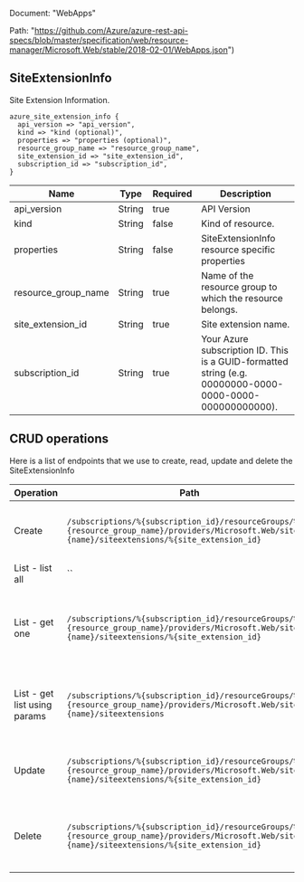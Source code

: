 Document: "WebApps"


Path: "https://github.com/Azure/azure-rest-api-specs/blob/master/specification/web/resource-manager/Microsoft.Web/stable/2018-02-01/WebApps.json")

## SiteExtensionInfo

Site Extension Information.

```puppet
azure_site_extension_info {
  api_version => "api_version",
  kind => "kind (optional)",
  properties => "properties (optional)",
  resource_group_name => "resource_group_name",
  site_extension_id => "site_extension_id",
  subscription_id => "subscription_id",
}
```

| Name        | Type           | Required       | Description       |
| ------------- | ------------- | ------------- | ------------- |
|api_version | String | true | API Version |
|kind | String | false | Kind of resource. |
|properties | String | false | SiteExtensionInfo resource specific properties |
|resource_group_name | String | true | Name of the resource group to which the resource belongs. |
|site_extension_id | String | true | Site extension name. |
|subscription_id | String | true | Your Azure subscription ID. This is a GUID-formatted string (e.g. 00000000-0000-0000-0000-000000000000). |



## CRUD operations

Here is a list of endpoints that we use to create, read, update and delete the SiteExtensionInfo

| Operation | Path | Verb | Description | OperationID |
| ------------- | ------------- | ------------- | ------------- | ------------- |
|Create|`/subscriptions/%{subscription_id}/resourceGroups/%{resource_group_name}/providers/Microsoft.Web/sites/%{name}/siteextensions/%{site_extension_id}`|Put|Install site extension on a web site, or a deployment slot.|WebApps_InstallSiteExtension|
|List - list all|``||||
|List - get one|`/subscriptions/%{subscription_id}/resourceGroups/%{resource_group_name}/providers/Microsoft.Web/sites/%{name}/siteextensions/%{site_extension_id}`|Get|Get site extension information by its ID for a web site, or a deployment slot.|WebApps_GetSiteExtension|
|List - get list using params|`/subscriptions/%{subscription_id}/resourceGroups/%{resource_group_name}/providers/Microsoft.Web/sites/%{name}/siteextensions`|Get|Get list of siteextensions for a web site, or a deployment slot.|WebApps_ListSiteExtensions|
|Update|`/subscriptions/%{subscription_id}/resourceGroups/%{resource_group_name}/providers/Microsoft.Web/sites/%{name}/siteextensions/%{site_extension_id}`|Put|Install site extension on a web site, or a deployment slot.|WebApps_InstallSiteExtension|
|Delete|`/subscriptions/%{subscription_id}/resourceGroups/%{resource_group_name}/providers/Microsoft.Web/sites/%{name}/siteextensions/%{site_extension_id}`|Delete|Remove a site extension from a web site, or a deployment slot.|WebApps_DeleteSiteExtension|

